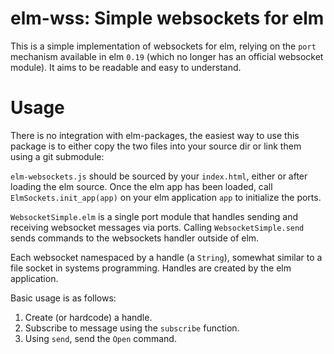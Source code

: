 # elm-wss: Simple websockets for elm

This is a simple implementation of websockets for elm, relying on the `port` mechanism available in elm `0.19` (which no longer has an official websocket module). It aims to be readable and easy to understand.

# Usage

There is no integration with elm-packages, the easiest way to use this package is to either copy the two files into your source dir or link them using a git submodule:

`elm-websockets.js` should be sourced by your `index.html`, either or after loading the elm source. Once the elm app has been loaded, call `ElmSockets.init_app(app)` on your elm application `app` to initialize the ports.

`WebsocketSimple.elm` is a single port module that handles sending and receiving websocket messages via ports. Calling `WebsocketSimple.send` sends commands to the websockets handler outside of elm.

Each websocket namespaced by a handle (a `String`), somewhat similar to a file socket in systems programming. Handles are created by the elm application.
  
Basic usage is as follows:

  1. Create (or hardcode) a handle.
  2. Subscribe to message using the `subscribe` function.
  3. Using `send`, send the `Open` command.
